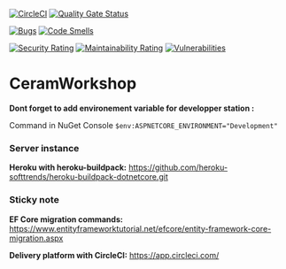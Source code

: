 [![CircleCI](https://img.shields.io/circleci/build/gh/Aurelien-Dev/CeramWorkshop?style=flat)](https://ceramworkshop.herokuapp.com/)
[![Quality Gate Status](https://sonarcloud.io/api/project_badges/measure?project=Aurelien-Dev_CeramWorkshop&metric=alert_status)](https://sonarcloud.io/summary/new_code?id=Aurelien-Dev_CeramWorkshop)

[![Bugs](https://sonarcloud.io/api/project_badges/measure?project=Aurelien-Dev_CeramWorkshop&metric=bugs)](https://sonarcloud.io/summary/new_code?id=Aurelien-Dev_CeramWorkshop)
[![Code Smells](https://sonarcloud.io/api/project_badges/measure?project=Aurelien-Dev_CeramWorkshop&metric=code_smells)](https://sonarcloud.io/summary/new_code?id=Aurelien-Dev_CeramWorkshop)

[![Security Rating](https://sonarcloud.io/api/project_badges/measure?project=Aurelien-Dev_CeramWorkshop&metric=security_rating)](https://sonarcloud.io/summary/new_code?id=Aurelien-Dev_CeramWorkshop)
[![Maintainability Rating](https://sonarcloud.io/api/project_badges/measure?project=Aurelien-Dev_CeramWorkshop&metric=sqale_rating)](https://sonarcloud.io/summary/new_code?id=Aurelien-Dev_CeramWorkshop)
[![Vulnerabilities](https://sonarcloud.io/api/project_badges/measure?project=Aurelien-Dev_CeramWorkshop&metric=vulnerabilities)](https://sonarcloud.io/summary/new_code?id=Aurelien-Dev_CeramWorkshop)

# CeramWorkshop

**Dont forget to add environement variable for developper station :**

Command in NuGet Console
`$env:ASPNETCORE_ENVIRONMENT="Development"`



### Server instance
**Heroku with heroku-buildpack:** https://github.com/heroku-softtrends/heroku-buildpack-dotnetcore.git


### Sticky note

**EF Core migration commands:** https://www.entityframeworktutorial.net/efcore/entity-framework-core-migration.aspx

**Delivery platform with CircleCI:** https://app.circleci.com/
